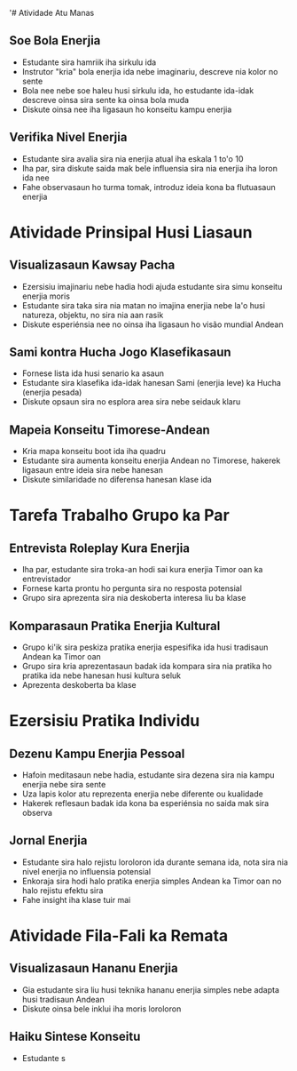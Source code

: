 '# Atividade Atu Manas 

## Soe Bola Enerjia
- Estudante sira hamriik iha sirkulu ida
- Instrutor "kria" bola enerjia ida nebe imaginariu, descreve nia kolor no sente
- Bola nee nebe soe haleu husi sirkulu ida, ho estudante ida-idak descreve oinsa sira sente ka oinsa bola muda
- Diskute oinsa nee iha ligasaun ho konseitu kampu enerjia

## Verifika Nivel Enerjia 
- Estudante sira avalia sira nia enerjia atual iha eskala 1 to'o 10
- Iha par, sira diskute saida mak bele influensia sira nia enerjia iha loron ida nee
- Fahe observasaun ho turma tomak, introduz ideia kona ba flutuasaun enerjia

# Atividade Prinsipal Husi Liasaun 

## Visualizasaun Kawsay Pacha 
- Ezersisiu imajinariu nebe hadia hodi ajuda estudante sira simu konseitu enerjia moris
- Estudante sira taka sira nia matan no imajina enerjia nebe la'o husi natureza, objektu, no sira nia aan rasik
- Diskute esperiénsia nee no oinsa iha ligasaun ho visão mundial Andean

## Sami kontra Hucha Jogo Klasefikasaun
- Fornese lista ida husi senario ka asaun 
- Estudante sira klasefika ida-idak hanesan Sami (enerjia leve) ka Hucha (enerjia pesada)
- Diskute opsaun sira no esplora area sira nebe seidauk klaru

## Mapeia Konseitu Timorese-Andean
- Kria mapa konseitu boot ida iha quadru
- Estudante sira aumenta konseitu enerjia Andean no Timorese, hakerek ligasaun entre ideia sira nebe hanesan
- Diskute similaridade no diferensa hanesan klase ida

# Tarefa Trabalho Grupo ka Par 

## Entrevista Roleplay Kura Enerjia
- Iha par, estudante sira troka-an hodi sai kura enerjia Timor oan ka entrevistador
- Fornese karta prontu ho pergunta sira no resposta potensial
- Grupo sira aprezenta sira nia deskoberta interesa liu ba klase

## Komparasaun Pratika Enerjia Kultural
- Grupo ki'ik sira peskiza pratika enerjia espesifika ida husi tradisaun Andean ka Timor oan
- Grupo sira kria aprezentasaun badak ida kompara sira nia pratika ho pratika ida nebe hanesan husi kultura seluk
- Aprezenta deskoberta ba klase

# Ezersisiu Pratika Individu

## Dezenu Kampu Enerjia Pessoal
- Hafoin meditasaun nebe hadia, estudante sira dezena sira nia kampu enerjia nebe sira sente
- Uza lapis kolor atu reprezenta enerjia nebe diferente ou kualidade
- Hakerek reflesaun badak ida kona ba esperiénsia no saida mak sira observa

## Jornal Enerjia
- Estudante sira halo rejistu loroloron ida durante semana ida, nota sira nia nivel enerjia no influensia potensial
- Enkoraja sira hodi halo pratika enerjia simples Andean ka Timor oan no halo rejistu efektu sira
- Fahe insight iha klase tuir mai

# Atividade Fila-Fali ka Remata 

## Visualizasaun Hananu Enerjia
- Gia estudante sira liu husi teknika hananu enerjia simples nebe adapta husi tradisaun Andean
- Diskute oinsa bele inklui iha moris loroloron

## Haiku Sintese Konseitu
- Estudante s